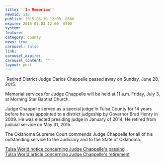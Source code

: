 ```yaml
---
title: ''In Memoriam''
newsid: 118
publish: 2015-06-30 12:00 -0500
expire: 2015-07-03 12:00 -0500
system: 
feature: 
category: county
news: true
carousel: false
link: 
carousel_expire: 
carousel_content: ''''
layout: post
---
```

<img src="http://www.oscn.net/images/judges/CarlosChappelle.jpg" alt="" style="float: left; margin: 0px 5px 5px 0px;"/><p>Retired District Judge Carlos Chappelle passed away on Sunday, June 28, 2015. </p><p>Memorial services for Judge Chappelle will be held at 11 a.m. Friday, July 3, at Morning Star Baptist Church. </p><p>Judge Chappelle served as a special judge in Tulsa County for 14 years before he was appointed to a district judgeship by Governor Brad Henry in 2009. He was elected presiding judge in January of 2014. He retired from judicial service on May 31, 2015. </p><p>The Oklahoma Supreme Court commends Judge Chappelle for all of his outstanding service to the Judiciary and to the State of Oklahoma.</p><p><a href="http://www.tulsaworld.com/news/courts/long-time-tulsa-judge-carlos-chappelle-dies-almost-a-month/article_f172ae73-6d69-5070-be56-e6020a1f2c1c.html" target="_blank">Tulsa World notice concerning Judge Chappelle's passing</a><br><a href="http://www.tulsaworld.com/opinion/furthermore/tulsa-world-editorial-respected-district-judge-carlos-chappelle-steps-down/article_e7d54dcb-eff0-5a3d-869c-0e7bd188d31b.html" target="_blank">Tulsa World article concerning Judge Chappelle's retirement</a></p>